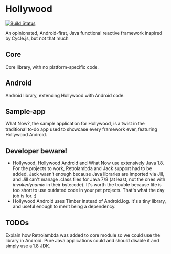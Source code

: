 # Hollywood
[![Build Status](https://travis-ci.org/serandel/hollywood.svg?branch=master)](https://travis-ci.org/serandel/hollywood)

An opinionated, Android-first, Java functional reactive framework inspired by Cycle.js, but not that much

## Core

Core library, with no platform-specific code.

## Android

Android library, extending Hollywood with Android code.

## Sample-app

What Now?, the sample application for Hollywood, is a twist in the traditional to-do app used to showcase every framework ever, featuring Hollywood Android.

## Developer beware!

- Hollywood, Hollywood Android and What Now use extensively Java 1.8. For the projects to work, Retrolambda and Jack support had to be added. Jack wasn't enough because Java libraries are imported via Jill, and Jill can't manage .class files for Java 7/8 (at least, not the ones with *invokedynamic* in their bytecode). It's worth the trouble because life is too short to use outdated code in your pet projects. That's what the day job is for. ;)
- Hollywood Android uses Timber instead of Android.log. It's a tiny library, and useful enough to merit being a dependency.

## TODOs

Explain how Retrolambda was added to core module so we could use the library in Android. Pure Java applications could and should disable it and simply use a 1.8 JDK.
